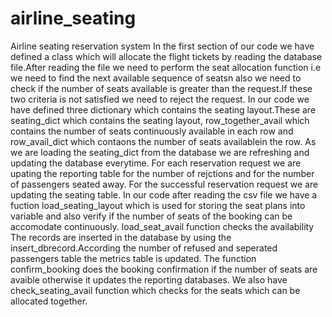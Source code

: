 # airline_seating
Airline seating reservation system 
In the first section of our code we have defined a class which will allocate the flight tickets by reading the database file.After reading the file we need to perform the seat allocation function i.e we need to find the next available sequence of seatsn also we need to check if the number of seats available is greater than the request.If these two criteria is not satisfied we need to reject the request.
In our code we have defined three dictionary which contains the seating layout.These are seating_dict which contains the seating layout, row_together_avail which contains the number of seats continuously available in each row and row_avail_dict which contaons the number of seats availablein the row.
As we are loading the seating_dict from the database we are refreshing  and updating the database everytime.
For each reservation request we are upating the reporting table for the number of rejctions and for the number of passengers seated away.
For the successful reservation request we are updating the seating table.
In our code after reading the csv file we have a fuction load_seating_layout which is used for storing the seat plans into variable and also verify if the number of seats of the booking can be accomodate continuously.
load_seat_avail function checks the availability 
The records are inserted in the database by using the insert_dbrecord.According the number of refused and seperated passengers table the metrics table is updated.
The function confirm_booking does the booking confirmation if the number of seats are avaible otherwise it updates the reporting databases.
We also have check_seating_avail function which checks for the seats which can be allocated together.
